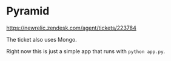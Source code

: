 # Pyramid

https://newrelic.zendesk.com/agent/tickets/223784

The ticket also uses Mongo.

Right now this is just a simple app that runs with `python app.py`.

